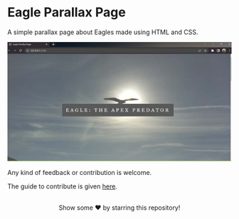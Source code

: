 # Eagle Parallax Page

A simple parallax page about Eagles made using HTML and CSS.

![Parallax Page](/Images/Eagle-The%20Apex%20Predator.jpg)

Any kind of feedback or contribution is welcome.

The guide to contribute is given [here](https://medium.com/@pragyasapkota/how-to-create-a-pull-request-in-github-a-small-guide-to-beginners-in-hacktober-2022-f4f5ff214542).

<br>
<div align="center">
Show some ❤️ by starring this repository!
</div>
